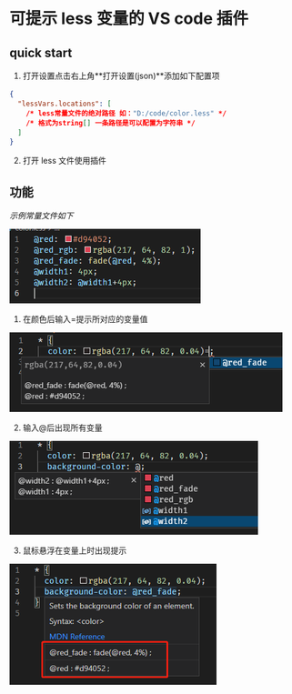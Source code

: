 # 可提示 less 变量的 VS code 插件

## quick start

1. 打开设置点击右上角**打开设置(json)**添加如下配置项

```json
{
  "lessVars.locations": [
    /* less常量文件的绝对路径 如："D:/code/color.less" */
    /* 格式为string[] 一条路径是可以配置为字符串 */
  ]
}
```

2. 打开 less 文件使用插件

## 功能

_示例常量文件如下_

![avatar](/images/list1.png)

1. 在颜色后输入=提示所对应的变量值

![avatar](/images/list2.png)

2. 输入@后出现所有变量

![avatar](/images/list3.png)

3. 鼠标悬浮在变量上时出现提示

![avatar](/images/list4.png)
